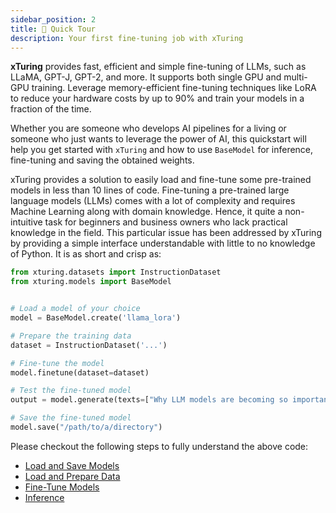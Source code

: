 ```yaml
---
sidebar_position: 2
title: 🚀 Quick Tour
description: Your first fine-tuning job with xTuring
---
```


<!-- ## Quick Start -->

**xTuring** provides fast, efficient and simple fine-tuning of LLMs, such as LLaMA, GPT-J, GPT-2, and more. It supports both single GPU and multi-GPU training. Leverage memory-efficient fine-tuning techniques like LoRA to reduce your hardware costs by up to 90% and train your models in a fraction of the time.

Whether you are someone who develops AI pipelines for a living or someone who just wants to leverage the power of AI, this quickstart will help you get started with `xTuring` and how to use `BaseModel` for inference, fine-tuning and saving the obtained weights.


xTuring provides a solution to easily load and fine-tune some pre-trained models in less than 10 lines of code. Fine-tuning a pre-trained large language models (LLMs) comes with a lot of complexity and requires Machine Learning along with domain knowledge. Hence, it quite a non-intuitive task for beginners and business owners who lack practical knowledge in the field. This particular issue has been addressed by xTuring by providing a simple interface understandable with little to no knowledge of Python. It is as short and crisp as:

```python
from xturing.datasets import InstructionDataset
from xturing.models import BaseModel


# Load a model of your choice
model = BaseModel.create('llama_lora')

# Prepare the training data
dataset = InstructionDataset('...')

# Fine-tune the model
model.finetune(dataset=dataset)

# Test the fine-tuned model
output = model.generate(texts=["Why LLM models are becoming so important?"])

# Save the fine-tuned model
model.save("/path/to/a/directory")
```

Please checkout the following steps to fully understand the above code:

- [Load and Save Models](/overview/quickstart/load_save_models)
- [Load and Prepare Data](/overview/quickstart/prepare)
- [Fine-Tune Models](/overview/quickstart/finetune_guide)
- [Inference](/overview/quickstart/inference)
